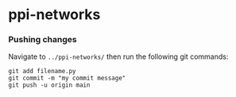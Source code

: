 # ppi-networks
### Pushing changes
Navigate to `../ppi-networks/` then run the following git commands: 
```
git add filename.py
git commit -m "my commit message"
git push -u origin main
```
